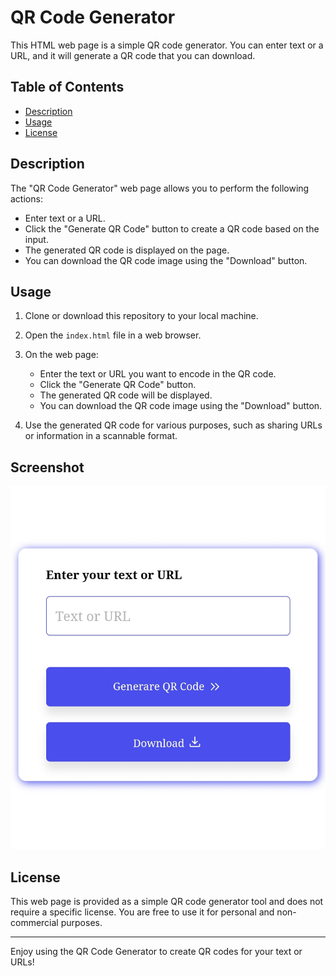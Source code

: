 # QR Code Generator

This HTML web page is a simple QR code generator. You can enter text or a URL, and it will generate a QR code that you can download.

## Table of Contents

- [Description](#description)
- [Usage](#usage)
- [License](#license)

## Description

The "QR Code Generator" web page allows you to perform the following actions:

- Enter text or a URL.
- Click the "Generate QR Code" button to create a QR code based on the input.
- The generated QR code is displayed on the page.
- You can download the QR code image using the "Download" button.

## Usage

1. Clone or download this repository to your local machine.

2. Open the `index.html` file in a web browser.

3. On the web page:
   - Enter the text or URL you want to encode in the QR code.
   - Click the "Generate QR Code" button.
   - The generated QR code will be displayed.
   - You can download the QR code image using the "Download" button.

4. Use the generated QR code for various purposes, such as sharing URLs or information in a scannable format.

## Screenshot

<img src="./images/ui.jpg" />

## License

This web page is provided as a simple QR code generator tool and does not require a specific license. You are free to use it for personal and non-commercial purposes.

---

Enjoy using the QR Code Generator to create QR codes for your text or URLs!
